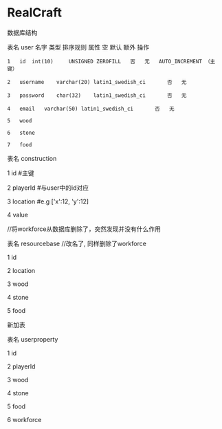# RealCraft
数据库结构

表名 user
  	名字	类型	排序规则	属性	空	默认	额外	操作
  	
	1	id	int(10)		UNSIGNED ZEROFILL	否	无	AUTO_INCREMENT （主键）

	2	username	varchar(20)	latin1_swedish_ci		否	无		

	3	password	char(32)	latin1_swedish_ci		否	无		

	4	email	varchar(50)	latin1_swedish_ci		否	无

 	5 	wood

 	6 	stone

	7 	food
	
表名 construction

 1 id #主键
 
 2 playerId #与user中的id对应
 
 3 location #e.g ['x':12, 'y':12]
 
 4 value

//将workforce从数据库删除了，突然发现并没有什么作用
 
 表名 resourcebase //改名了, 同样删除了workforce
 

 1 id 

 2 location

 3 wood

 4 stone

 5 food


新加表

表名 userproperty 

1 id

2 playerId

3 wood

4 stone

5 food

6 workforce
